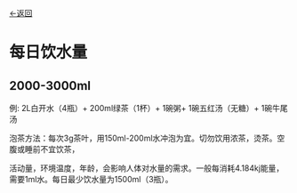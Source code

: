 [←返回](/guide)
# 每日饮水量
## 2000-3000ml

例: 2L白开水（4瓶）+ 200ml绿茶（1杯）+ 1碗粥+ 1碗五红汤（无糖）+ 1碗牛尾汤


泡茶方法：每次3g茶叶，用150ml-200ml水冲泡为宜。切勿饮用浓茶，烫茶。空腹或睡前不宜饮茶，

活动量，环境温度，年龄，会影响人体对水量的需求。一般每消耗4.184kj能量，需要1ml水。每日最少饮水量为1500ml（3瓶）。
